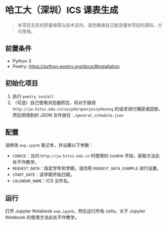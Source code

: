 # 哈工大（深圳）ICS 课表生成

> 本项目无任何质量保障与技术支持，请您确保自己能读懂本项目的源码，方可使用。

## 前置条件

- Python 3
- Poetry: <https://python-poetry.org/docs/#installation>

## 初始化项目

1. 执行 `poetry install`
2. （可选）自己使用浏览器抓包，将对于路径 `http://jw.hitsz.edu.cn/xszykb/queryxszykbzong` 的请求进行捕获或回放，然后把得到的 JSON 文件放在 `./general_schedule.json`

## 配置

请修改 `exp.ipynb` 笔记本，并设置以下参数：

- `COOKIE`：访问 `http://jw.hitsz.edu.cn` 时使用的 cookie 字段，获取方法此处不作教学。
- `REQUEST_DATA`：指定学年和学期，请仿照 `REQUEST_DATA_EXAMPLE` 进行设置。
- `START_DATE`：该学期开始日期。
- `CALENDAR_NAME`：ICS 文件名。

## 运行

打开 Jupyter Notebook `exp.ipynb`，然后运行所有 cells。关于 Jupyter Notebook 的使用方法此处不作教学。